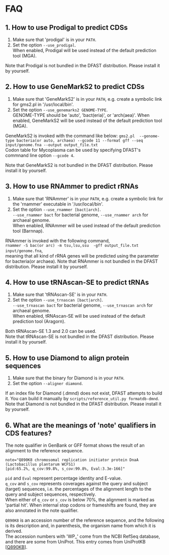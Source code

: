 # FAQ

## 1. How to use Prodigal to predict CDSs
1. Make sure that 'prodigal' is in your `PATH`.  
2. Set the option `--use_prodigal`.  
    When enabled, Prodigal will be used instead of the default prediction tool (MGA).
    
Note that Prodigal is not bundled in the DFAST distribution. Please install it by yourself. 


## 2. How to use GeneMarkS2 to predict CDSs
1. Make sure that 'GeneMarkS2' is in your `PATH`, e.g. create a symbolic link for gms2.pl in '/usr/local/bin'.  
2. Set the option `--use_genemarks2 GENOME-TYPE`.  
	GENOME-TYPE should be 'auto', 'bact(eria)', or 'arch(aea)'.
    When enabled, GeneMarkS2 will be used instead of the default prediction tool (MGA).

GeneMarkS2 is invoked with the command like below:
`gms2.pl  --genome-type bacteria(or auto, archaea) --gcode 11 --format gff --seq input/genome.fna --output output_file.txt`  
Codon table for Mycoplasma can be used by specifying DFAST's commnand line option `--gcode 4`.
  
  
Note that GeneMarkS2 is not bundled in the DFAST distribution. Please install it by yourself. 


## 3. How to use RNAmmer to predict rRNAs
1. Make sure that 'RNAmmer' is in your `PATH`, e.g. create a symbolic link for the 'rnammer' executable in '/usr/local/bin'.  
2. Set the option `--use_rnammer [bact|arch]`.  
    `--use_rnammer bact` for bacterial genome, `--use_rnammer arch` for archaeal genome.  
    When enabled, RNAmmer will be used instead of the default prediction tool (Barnnap).

RNAmmer is invoked with the following command,  
`rnammer -S bac(or arc) -m tsu,lsu,ssu  -gff output_file.txt input/genome.fna`,  
meaning that all kind of rRNA genes will be predicted using the parameter for bacteria(or archaea).
Note that RNAmmer is not bundled in the DFAST distribution. Please install it by yourself. 

## 4. How to use tRNAscan-SE to predict tRNAs
1. Make sure that 'tRNAscan-SE' is in your `PATH`.  
2. Set the option `--use_trnascan [bact|arch]`.  
    `--use_trnascan bact` for bacterial genome, `--use_trnascan arch` for archaeal genome.  
    When enabled, tRNAscan-SE will be used instead of the default prediction tool (Aragorn).
    
Both tRNAscan-SE 1.3 and 2.0 can be used.  
Note that tRNAscan-SE is not bundled in the DFAST distribution. Please install it by yourself. 


## 5. How to use Diamond to align protein sequences
1. Make sure that the binary for Diamond is in your `PATH`.  
2. Set the option `--aligner diamond`.  

If an index file for Diamond (.dmnd) does not exist, DFAST attempts to build it. You can build it manually by `scripts/reference_util.py formatdb-dmnd`.
Note that Diamond is not bundled in the DFAST distribution. Please install it by yourself. 



## 6. What are the meanings of 'note' qualifiers in CDS features?
The note qualifier in GenBank or GFF format shows the result of an alignment to the reference sequence.
```
note="Q890K8 chromosomal replication initiator protein DnaA (Lactobacillus plantarum WCFS1)
[pid:65.2%, q_cov:99.8%, s_cov:99.8%, Eval:3.3e-166]"
```
`pid` and `Eval` represent percentage identity and E-value.  
`q_cov` and `s_cov` represents coverages against the query and subject (target) sequences, i.e. the percentages of the alignment length to the query and subject sequences, respectively.  
When either of `q_cov` or `s_cov` is below 70%, the alignment is marked as 'partial hit'.
When internal stop codons or frameshifts are found, they are also annotated in the note qualifier.  
  
`Q890K8` is an accession number of the reference sequence, and the following is its
description and, in parenthesis, the organism name from which it is derived.  
The accession numbers with 'WP_' come from the NCBI RefSeq database, and there are some from UniProt. This entry comes from UniProtKB [[Q890KB](https://www.uniprot.org/uniprot/Q890K8)].
